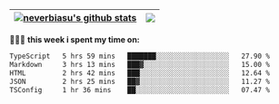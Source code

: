 | <a href="https://github.com/neverbiasu"><img align="center" src="https://github-readme-stats.vercel.app/api?username=neverbiasu&theme=dracula&show_icons=true&hide_border=true&count_private=true" alt="neverbiasu's github stats" /></a> | <a href="https://github.com/neverbiasu"><img align="center" src="https://github-readme-stats.vercel.app/api/top-langs/?username=neverbiasu&theme=dracula&show_icons=true&hide_border=true&layout=compact" /></a> |
| ------------- | ------------- |

👨🏾‍💻 **this week i spent my time on:**
<!--START_SECTION:waka-->

```txt
TypeScript   5 hrs 59 mins   ███████░░░░░░░░░░░░░░░░░░   27.90 %
Markdown     3 hrs 13 mins   ███▓░░░░░░░░░░░░░░░░░░░░░   15.00 %
HTML         2 hrs 42 mins   ███░░░░░░░░░░░░░░░░░░░░░░   12.64 %
JSON         2 hrs 25 mins   ██▓░░░░░░░░░░░░░░░░░░░░░░   11.27 %
TSConfig     1 hr 36 mins    ██░░░░░░░░░░░░░░░░░░░░░░░   07.47 %
```

<!--END_SECTION:waka-->
